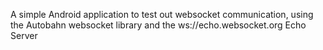A simple Android application to test out websocket communication, using the Autobahn websocket library and the ws://echo.websocket.org Echo Server
